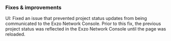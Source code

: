 ### Fixes & improvements

UI: Fixed an issue that prevented project status updates from being communicated to the Exzo Network Console. Prior to this fix, the previous project status was reflected in the Exzo Network Console until the page was reloaded.
